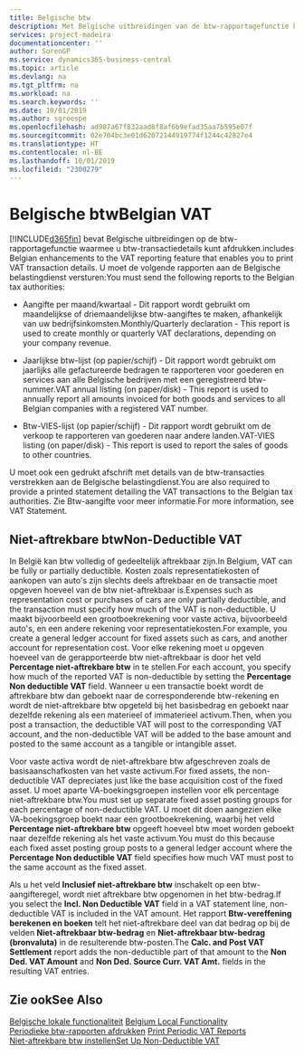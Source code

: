 ```yaml
---
title: Belgische btw
description: Met Belgische uitbreidingen van de btw-rapportagefunctie kunt u btw-transactiedetails afdrukken.
services: project-madeira
documentationcenter: ''
author: SorenGP
ms.service: dynamics365-business-central
ms.topic: article
ms.devlang: na
ms.tgt_pltfrm: na
ms.workload: na
ms.search.keywords: ''
ms.date: 10/01/2019
ms.author: sgroespe
ms.openlocfilehash: ad987a67f832aad8f8af6b9efad35aa7b595e07f
ms.sourcegitcommit: 02e704bc3e01d62072144919774f1244c42827e4
ms.translationtype: HT
ms.contentlocale: nl-BE
ms.lasthandoff: 10/01/2019
ms.locfileid: "2300279"
---
```

# <a name="belgian-vat"></a><span data-ttu-id="e35e3-103">Belgische btw</span><span class="sxs-lookup"><span data-stu-id="e35e3-103">Belgian VAT</span></span>
[!INCLUDE[d365fin](../../includes/d365fin_md.md)] <span data-ttu-id="e35e3-104">bevat Belgische uitbreidingen op de btw-rapportagefunctie waarmee u btw-transactiedetails kunt afdrukken.</span><span class="sxs-lookup"><span data-stu-id="e35e3-104">includes Belgian enhancements to the VAT reporting feature that enables you to print VAT transaction details.</span></span> <span data-ttu-id="e35e3-105">U moet de volgende rapporten aan de Belgische belastingdienst versturen:</span><span class="sxs-lookup"><span data-stu-id="e35e3-105">You must send the following reports to the Belgian tax authorities:</span></span>  

-   <span data-ttu-id="e35e3-106">Aangifte per maand/kwartaal - Dit rapport wordt gebruikt om maandelijkse of driemaandelijkse btw-aangiftes te maken, afhankelijk van uw bedrijfsinkomsten.</span><span class="sxs-lookup"><span data-stu-id="e35e3-106">Monthly/Quarterly declaration - This report is used to create monthly or quarterly VAT declarations, depending on your company revenue.</span></span>  

-   <span data-ttu-id="e35e3-107">Jaarlijkse btw-lijst (op papier/schijf) - Dit rapport wordt gebruikt om jaarlijks alle gefactureerde bedragen te rapporteren voor goederen en services aan alle Belgische bedrijven met een geregistreerd btw-nummer.</span><span class="sxs-lookup"><span data-stu-id="e35e3-107">VAT annual listing (on paper/disk) - This report is used to annually report all amounts invoiced for both goods and services to all Belgian companies with a registered VAT number.</span></span>  

-   <span data-ttu-id="e35e3-108">Btw-VIES-lijst (op papier/schijf) - Dit rapport wordt gebruikt om de verkoop te rapporteren van goederen naar andere landen.</span><span class="sxs-lookup"><span data-stu-id="e35e3-108">VAT-VIES listing (on paper/disk) - This report is used to report the sales of goods to other countries.</span></span>  

<span data-ttu-id="e35e3-109">U moet ook een gedrukt afschrift met details van de btw-transacties verstrekken aan de Belgische belastingdienst.</span><span class="sxs-lookup"><span data-stu-id="e35e3-109">You are also required to provide a printed statement detailing the VAT transactions to the Belgian tax authorities.</span></span> <span data-ttu-id="e35e3-110">Zie Btw-aangifte voor meer informatie.</span><span class="sxs-lookup"><span data-stu-id="e35e3-110">For more information, see VAT Statement.</span></span>  

## <a name="non-deductible-vat"></a><span data-ttu-id="e35e3-111">Niet-aftrekbare btw</span><span class="sxs-lookup"><span data-stu-id="e35e3-111">Non-Deductible VAT</span></span>  
 <span data-ttu-id="e35e3-112">In België kan btw volledig of gedeeltelijk aftrekbaar zijn.</span><span class="sxs-lookup"><span data-stu-id="e35e3-112">In Belgium, VAT can be fully or partially deductible.</span></span> <span data-ttu-id="e35e3-113">Kosten zoals representatiekosten of aankopen van auto's zijn slechts deels aftrekbaar en de transactie moet opgeven hoeveel van de btw niet-aftrekbaar is.</span><span class="sxs-lookup"><span data-stu-id="e35e3-113">Expenses such as representation cost or purchases of cars are only partially deductible, and the transaction must specify how much of the VAT is non-deductible.</span></span> <span data-ttu-id="e35e3-114">U maakt bijvoorbeeld een grootboekrekening voor vaste activa, bijvoorbeeld auto's, en een andere rekening voor representatiekosten.</span><span class="sxs-lookup"><span data-stu-id="e35e3-114">For example, you create a general ledger account for fixed assets such as cars, and another account for representation cost.</span></span> <span data-ttu-id="e35e3-115">Voor elke rekening moet u opgeven hoeveel van de gerapporteerde btw niet-aftrekbaar is door het veld **Percentage niet-aftrekbare btw** in te stellen.</span><span class="sxs-lookup"><span data-stu-id="e35e3-115">For each account, you specify how much of the reported VAT is non-deductible by setting the **Percentage Non deductible VAT** field.</span></span> <span data-ttu-id="e35e3-116">Wanneer u een transactie boekt wordt de aftrekbare btw dan geboekt naar de corresponderende btw-rekening en wordt de niet-aftrekbare btw opgeteld bij het basisbedrag en geboekt naar dezelfde rekening als een materieel of immaterieel activum.</span><span class="sxs-lookup"><span data-stu-id="e35e3-116">Then, when you post a transaction, the deductible VAT will post to the corresponding VAT account, and the non-deductible VAT will be added to the base amount and posted to the same account as a tangible or intangible asset.</span></span>  

 <span data-ttu-id="e35e3-117">Voor vaste activa wordt de niet-aftrekbare btw afgeschreven zoals de basisaanschafkosten van het vaste activum.</span><span class="sxs-lookup"><span data-stu-id="e35e3-117">For fixed assets, the non-deductible VAT depreciates just like the base acquisition cost of the fixed asset.</span></span> <span data-ttu-id="e35e3-118">U moet aparte VA-boekingsgroepen instellen voor elk percentage niet-aftrekbare btw.</span><span class="sxs-lookup"><span data-stu-id="e35e3-118">You must set up separate fixed asset posting groups for each percentage of non-deductible VAT.</span></span> <span data-ttu-id="e35e3-119">U moet dit doen aangezien elke VA-boekingsgroep boekt naar een grootboekrekening, waarbij het veld **Percentage niet-aftrekbare btw** opgeeft hoeveel btw moet worden geboekt naar dezelfde rekening als het vaste activum.</span><span class="sxs-lookup"><span data-stu-id="e35e3-119">You must do this because each fixed asset posting group posts to a general ledger account where the **Percentage Non deductible VAT** field specifies how much VAT must post to the same account as the fixed asset.</span></span>  

 <span data-ttu-id="e35e3-120">Als u het veld **Inclusief niet-aftrekbare btw** inschakelt op een btw-aangifteregel, wordt niet aftrekbare btw opgenomen in het btw-bedrag.</span><span class="sxs-lookup"><span data-stu-id="e35e3-120">If you select the **Incl. Non Deductible VAT** field in a VAT statement line, non-deductible VAT is included in the VAT amount.</span></span> <span data-ttu-id="e35e3-121">Het rapport **Btw-vereffening berekenen en boeken** telt het niet-aftrekbare deel van dat bedrag op bij de velden **Niet-aftrekbaar btw-bedrag** en **Niet-aftrekbaar btw-bedrag (bronvaluta)** in de resulterende btw-posten.</span><span class="sxs-lookup"><span data-stu-id="e35e3-121">The **Calc. and Post VAT Settlement** report adds the non-deductible part of that amount to the **Non Ded. VAT Amount** and **Non Ded. Source Curr. VAT Amt.** fields in the resulting VAT entries.</span></span>  

## <a name="see-also"></a><span data-ttu-id="e35e3-122">Zie ook</span><span class="sxs-lookup"><span data-stu-id="e35e3-122">See Also</span></span>  
 <span data-ttu-id="e35e3-123">[Belgische lokale functionaliteit](belgium-local-functionality.md) </span><span class="sxs-lookup"><span data-stu-id="e35e3-123">[Belgium Local Functionality](belgium-local-functionality.md) </span></span>  
 <span data-ttu-id="e35e3-124">[Periodieke btw-rapporten afdrukken](how-to-print-periodic-vat-reports.md) </span><span class="sxs-lookup"><span data-stu-id="e35e3-124">[Print Periodic VAT Reports](how-to-print-periodic-vat-reports.md) </span></span>  
 [<span data-ttu-id="e35e3-125">Niet-aftrekbare btw instellen</span><span class="sxs-lookup"><span data-stu-id="e35e3-125">Set Up Non-Deductible VAT</span></span>](how-to-set-up-non-deductible-vat.md)
